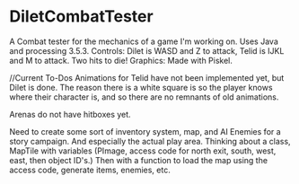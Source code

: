 # DiletCombatTester
A Combat tester for the mechanics of a game I'm working on. Uses Java and processing 3.5.3. 
Controls: Dilet is WASD and Z to attack, Telid is IJKL and M to attack. Two hits to die!
Graphics: Made with Piskel. 

//Current To-Dos
Animations for Telid have not been implemented yet, but Dilet is done. The reason there 
is a white square is so the player knows where their character is, and so there are no 
remnants of old animations.

Arenas do not have hitboxes yet.

Need to create some sort of inventory system, map, and AI Enemies for a story campaign. 
And especially the actual play area. Thinking about a class, MapTile with variables 
(PImage, access code for north exit, south, west, east, then object ID's.) Then with
a function to load the map using the access code, generate items, enemies, etc.

